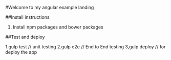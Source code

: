 #Welcome to my angular example landing

##Install instructions

1. Install npm packages and bower packages

##Test and deploy

1.gulp test // unit testing
2.gulp e2e // End to End testing
3,gulp deploy // for deploy the app